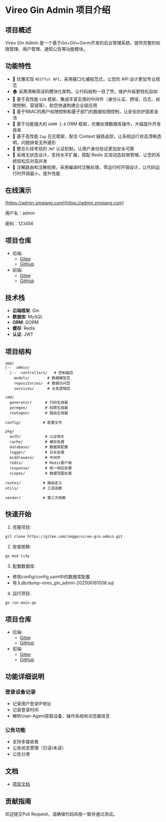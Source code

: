 # Vireo Gin Admin 项目介绍

## 项目概述

Vireo Gin Admin 是一个基于Go+Gin+Gorm开发的后台管理系统，提供完整的权限管理、用户管理、通知公告等功能模块。

## 功能特性

- 📜 优雅实现 `RESTful API`，采用接口化编程范式，让您的 API 设计更加专业规范
- 🏠 采用清晰简洁的模块化架构，让代码结构一目了然，维护升级更轻松自如
- 🚀 基于高性能 `GIN` 框架，集成丰富实用的中间件（身份认证、跨域、日志、权限控制、容错等），助您快速构建企业级应用
- 🔐 基于RBAC的用户权限控制和基于部门的数据权限控制，让安全防护固若金汤
- 📄 基于功能强大的 `GORM 2.0` ORM 框架，优雅处理数据库操作，大幅提升开发效率
- 📝 基于高性能 `Zap` 日志框架，配合 Context 链路追踪，让系统运行状态清晰透明，问题排查无所遁形
- 🔑 整合久经考验的 `JWT` 认证机制，让用户身份验证更加安全可靠
- 💯 采用无状态设计，支持水平扩展，搭配 Redis 实现动态权限管理，让您的系统轻松应对高并发
- 🚀 注解路由和注解权限，采用编译时注解处理，零运行时开销设计，让代码运行时开销最小，提升性能

## 在线演示

[https://admin.zmqiang.com](https://admin.zmqiang.com)

用户名：admin

密码：123456

## 项目仓库

- 后端:
  - [Gitee](https://gitee.com/zmqge/vireo-gin-admin)
  - [GitHub](https://github.com/zmqge/vireo-gin-admin)
- 前端:
  - [Gitee](https://gitee.com/zmqge/vue3-gin-gorm)
  - [GitHub](https://github.com/zmqge/vue3-gin-gorm)

## 技术栈

- **后端框架**: Gin
- **数据库**: MySQL
- **ORM**: GORM
- **缓存**: Redis
- **认证**: JWT

## 项目结构

```
app/
|--  admin/
  |--  controllers/   # 控制器层
    models/        # 数据模型层
    repositories/  # 数据访问层
    services/      # 业务逻辑层

cmd/
  generator/      # 代码生成器
  permgen/        # 权限生成器
  routegen/       # 路由生成器

config/          # 配置文件

pkg/
  auth/           # 认证相关
  cache/          # 缓存处理
  database/       # 数据库配置
  logger/         # 日志处理
  middleware/     # 中间件
  redis/          # Redis客户端
  response/       # 统一响应处理
  scopes/         # 数据范围处理

routes/          # 路由定义
utils/           # 工具函数

vendor/          # 第三方依赖
```

## 快速开始

1. 克隆项目:

```bash
git clone https://gitee.com/zmqge/vireo-gin-admin.git
```

2. 安装依赖:

```bash
go mod tidy
```

3. 配置数据库:

- 修改config/config.yaml中的数据库配置
- 导入db/dump-vireo_gin_admin-202506161508.sql

4. 运行项目:

```bash
go run main.go
```

## 项目仓库

- 后端:
  - [Gitee](https://gitee.com/zmqge/vireo-gin-admin)
  - [GitHub](https://github.com/zmqge/vireo-gin-admin)
- 前端:
  - [Gitee](https://gitee.com/zmqge/vue3-gin-gorm)
  - [GitHub](https://github.com/zmqge/vue3-gin-gorm)

## 功能详细说明

### 登录设备记录

- 记录用户登录IP地址
- 记录登录时间
- 解析User-Agent获取设备、操作系统和浏览器信息

### 公告功能

- 支持多接收者
- 公告状态管理（已读/未读）
- 公告分类

## 文档

- [项目文档](https://zmqiang.com)

## 贡献指南

欢迎提交Pull Request，请确保代码风格一致并通过测试。
